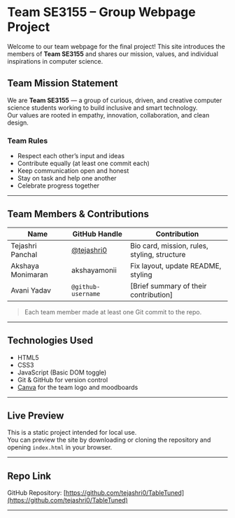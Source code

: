 # Team SE3155 – Group Webpage Project

Welcome to our team webpage for the final project! 
This site introduces the members of **Team SE3155** and shares our mission, values, and individual inspirations in computer science.

## Team Mission Statement

We are **Team SE3155** — a group of curious, driven, and creative computer science students working to build inclusive and smart technology.  
Our values are rooted in empathy, innovation, collaboration, and clean design.

### Team Rules
- Respect each other’s input and ideas
- Contribute equally (at least one commit each)
- Keep communication open and honest
- Stay on task and help one another
- Celebrate progress together

---

## Team Members & Contributions

| Name               | GitHub Handle                              | Contribution                                 |
|--------------------|--------------------------------------------|----------------------------------------------|
| Tejashri Panchal   | [@tejashri0](https://github.com/tejashri0) | Bio card, mission, rules, styling, structure |
| Akshaya Monimaran  | akshayamonii                               | Fix layout, update README, styling           |
| Avani Yadav        | `@github-username`                         | [Brief summary of their contribution]        |

>  Each team member made at least one Git commit to the repo.

---

## Technologies Used

- HTML5
- CSS3
- JavaScript (Basic DOM toggle)
- Git & GitHub for version control
- [Canva](https://www.canva.com/logo-maker/) for the team logo and moodboards

---

## Live Preview
 This is a static project intended for local use.  
You can preview the site by downloading or cloning the repository and opening `index.html` in your browser.

---

## Repo Link

GitHub Repository: [https://github.com/tejashri0/TableTuned](https://github.com/tejashri0/TableTuned)

---

